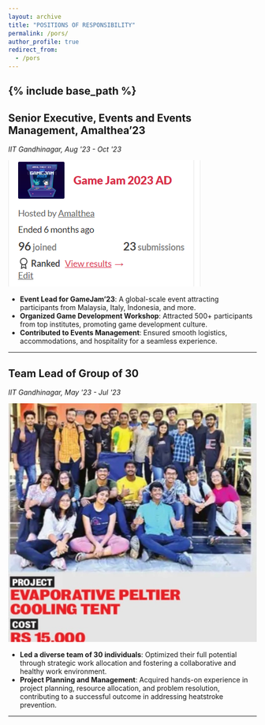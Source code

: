```yaml
---
layout: archive
title: "POSITIONS OF RESPONSIBILITY"
permalink: /pors/
author_profile: true
redirect_from:
  - /pors
---
```


{% include base_path %}
-----

## Senior Executive, Events and Events Management, Amalthea’23
_IIT Gandhinagar, Aug '23 - Oct '23_

![Senior Executive](Gamejam.png)
- **Event Lead for GameJam’23**: A global-scale event attracting participants from Malaysia, Italy, Indonesia, and more.
- **Organized Game Development Workshop**: Attracted 500+ participants from top institutes, promoting game development culture.
- **Contributed to Events Management**: Ensured smooth logistics, accommodations, and hospitality for a seamless experience.

---

## Team Lead of Group of 30
_IIT Gandhinagar, May '23 - Jul '23_

![Team Lead](EPCOT2.jpg)
- **Led a diverse team of 30 individuals**: Optimized their full potential through strategic work allocation and fostering a collaborative and healthy work environment.
- **Project Planning and Management**: Acquired hands-on experience in project planning, resource allocation, and problem resolution, contributing to a successful outcome in addressing heatstroke prevention.

---

